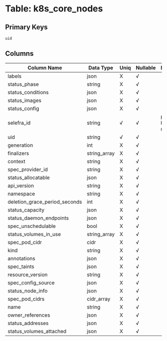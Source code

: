 # Table: k8s_core_nodes

## Primary Keys 

```
uid
```


## Columns 

|  Column Name   |  Data Type  | Uniq | Nullable | Description | 
|  ----  | ----  | ----  | ----  | ---- | 
| labels | json | X | √ |  | 
| status_phase | string | X | √ |  | 
| status_conditions | json | X | √ |  | 
| status_images | json | X | √ |  | 
| status_config | json | X | √ |  | 
| selefra_id | string | √ | √ | primary keys value md5 | 
| uid | string | √ | √ |  | 
| generation | int | X | √ |  | 
| finalizers | string_array | X | √ |  | 
| context | string | X | √ |  | 
| spec_provider_id | string | X | √ |  | 
| status_allocatable | json | X | √ |  | 
| api_version | string | X | √ |  | 
| namespace | string | X | √ |  | 
| deletion_grace_period_seconds | int | X | √ |  | 
| status_capacity | json | X | √ |  | 
| status_daemon_endpoints | json | X | √ |  | 
| spec_unschedulable | bool | X | √ |  | 
| status_volumes_in_use | string_array | X | √ |  | 
| spec_pod_cidr | cidr | X | √ |  | 
| kind | string | X | √ |  | 
| annotations | json | X | √ |  | 
| spec_taints | json | X | √ |  | 
| resource_version | string | X | √ |  | 
| spec_config_source | json | X | √ |  | 
| status_node_info | json | X | √ |  | 
| spec_pod_cidrs | cidr_array | X | √ |  | 
| name | string | X | √ |  | 
| owner_references | json | X | √ |  | 
| status_addresses | json | X | √ |  | 
| status_volumes_attached | json | X | √ |  | 


